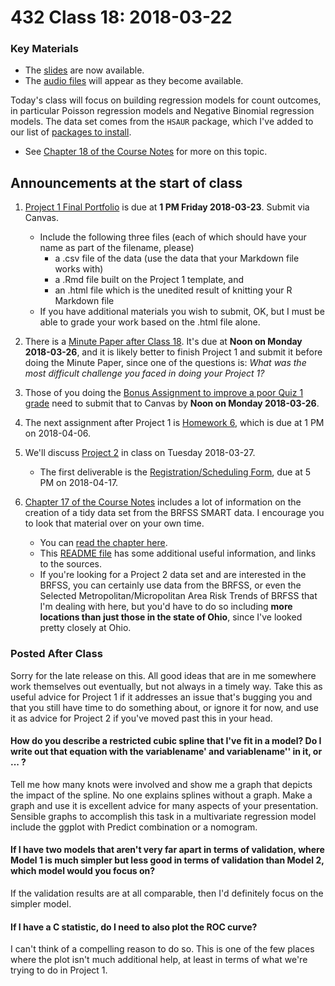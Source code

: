 # 432 Class 18: 2018-03-22

### Key Materials

- The [slides](https://github.com/THOMASELOVE/432-2018/tree/master/slides/class18) are now available.
- The [audio files](https://github.com/THOMASELOVE/432-2018/tree/master/slides/class18) will appear as they become available.

Today's class will focus on building regression models for count outcomes, in particular Poisson regression models and Negative Binomial regression models. The data set comes from the `HSAUR` package, which I've added to our list of [packages to install](https://github.com/THOMASELOVE/432-2018/blob/master/data-and-code/PACKAGES.MD). 

- See [Chapter 18 of the Course Notes](https://thomaselove.github.io/432-notes/modeling-a-count-outcome-in-ohio-smart.html#where-to-read-this-chapter-1) for more on this topic.

## Announcements at the start of class

1. [Project 1 Final Portfolio](https://github.com/THOMASELOVE/432-2018/tree/master/projects/project1#the-portfolio) is due at **1 PM Friday 2018-03-23**. Submit via Canvas. 
    - Include the following three files (each of which should have your name as part of the filename, please)
        - a .csv file of the data (use the data that your Markdown file works with) 
        - a .Rmd file built on the Project 1 template, and
        - an .html file which is the unedited result of knitting your R Markdown file
    - If you have additional materials you wish to submit, OK, but I must be able to grade your work based on the .html file alone.

2. There is a [Minute Paper after Class 18](https://goo.gl/forms/qagV2F1gEguCgJr53). It's due at **Noon on Monday 2018-03-26**, and it is likely better to finish Project 1 and submit it before doing the Minute Paper, since one of the questions is: *What was the most difficult challenge you faced in doing your Project 1?*

3. Those of you doing the [Bonus Assignment to improve a poor Quiz 1 grade](https://github.com/THOMASELOVE/432-2018/tree/master/quizzes/quiz1/bonus) need to submit that to Canvas by **Noon on Monday 2018-03-26**.

4. The next assignment after Project 1 is [Homework 6](https://github.com/THOMASELOVE/432-2018/tree/master/assignments), which is due at 1 PM on 2018-04-06.

5. We'll discuss [Project 2](https://github.com/THOMASELOVE/432-2018/tree/master/projects/project2) in class on Tuesday 2018-03-27. 
    - The first deliverable is the [Registration/Scheduling Form](https://goo.gl/forms/Zfgnq5pyAAzAlmUm1), due at 5 PM on 2018-04-17.
    
6. [Chapter 17 of the Course Notes](https://thomaselove.github.io/432-notes/cleaning-the-brfss-smart-data.html) includes a lot of information on the creation of a tidy data set from the BRFSS SMART data. I encourage you to look that material over on your own time.
    - You can [read the chapter here](http://htmlpreview.github.io/?https://github.com/THOMASELOVE/432-2018/blob/master/data-and-code/SMART/smart.html).
    - This [README file](https://github.com/THOMASELOVE/432-2018/tree/master/data-and-code/SMART) has some additional useful information, and links to the sources.
    - If you're looking for a Project 2 data set and are interested in the BRFSS, you can certainly use data from the BRFSS, or even the Selected Metropolitan/Micropolitan Area Risk Trends of BRFSS that I'm dealing with here, but you'd have to do so including **more locations than just those in the state of Ohio**, since I've looked pretty closely at Ohio.

### Posted After Class

Sorry for the late release on this. All good ideas that are in me somewhere work themselves out eventually, but not always in a timely way. Take this as useful advice for Project 1 if it addresses an issue that's bugging you and that you still have time to do something about, or ignore it for now, and use it as advice for Project 2 if you've moved past this in your head.

#### How do you describe a restricted cubic spline that I've fit in a model? Do I write out that equation with the variablename' and variablename'' in it, or ... ?

Tell me how many knots were involved and show me a graph that depicts the impact of the spline. No one explains splines without a graph. Make a graph and use it is excellent advice for many aspects of your presentation. Sensible graphs to accomplish this task in a multivariate regression model include the ggplot with Predict combination or a nomogram.

#### If I have two models that aren't very far apart in terms of validation, where Model 1 is much simpler but less good in terms of validation than Model 2, which model would you focus on?

If the validation results are at all comparable, then I'd definitely focus on the simpler model.

#### If I have a C statistic, do I need to also plot the ROC curve?

I can't think of a compelling reason to do so. This is one of the few places where the plot isn't much additional help, at least in terms of what we're trying to do in Project 1.

    
